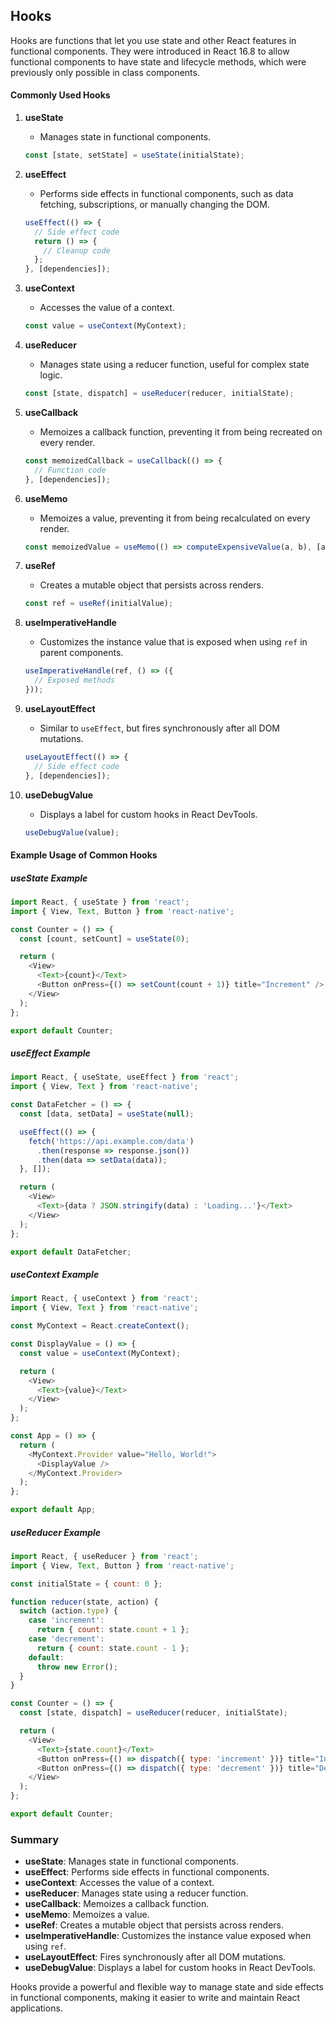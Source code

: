 ## Hooks

Hooks are functions that let you use state and other React features in functional components. They were introduced in React 16.8 to allow functional components to have state and lifecycle methods, which were previously only possible in class components.

#### Commonly Used Hooks

1. **useState**
   - Manages state in functional components.
   ```javascript
   const [state, setState] = useState(initialState);
   ```

2. **useEffect**
   - Performs side effects in functional components, such as data fetching, subscriptions, or manually changing the DOM.
   ```javascript
   useEffect(() => {
     // Side effect code
     return () => {
       // Cleanup code
     };
   }, [dependencies]);
   ```

3. **useContext**
   - Accesses the value of a context.
   ```javascript
   const value = useContext(MyContext);
   ```

4. **useReducer**
   - Manages state using a reducer function, useful for complex state logic.
   ```javascript
   const [state, dispatch] = useReducer(reducer, initialState);
   ```

5. **useCallback**
   - Memoizes a callback function, preventing it from being recreated on every render.
   ```javascript
   const memoizedCallback = useCallback(() => {
     // Function code
   }, [dependencies]);
   ```

6. **useMemo**
   - Memoizes a value, preventing it from being recalculated on every render.
   ```javascript
   const memoizedValue = useMemo(() => computeExpensiveValue(a, b), [a, b]);
   ```

7. **useRef**
   - Creates a mutable object that persists across renders.
   ```javascript
   const ref = useRef(initialValue);
   ```

8. **useImperativeHandle**
   - Customizes the instance value that is exposed when using `ref` in parent components.
   ```javascript
   useImperativeHandle(ref, () => ({
     // Exposed methods
   }));
   ```

9. **useLayoutEffect**
   - Similar to `useEffect`, but fires synchronously after all DOM mutations.
   ```javascript
   useLayoutEffect(() => {
     // Side effect code
   }, [dependencies]);
   ```

10. **useDebugValue**
    - Displays a label for custom hooks in React DevTools.
    ```javascript
    useDebugValue(value);
    ```

#### Example Usage of Common Hooks

##### useState Example

```javascript
import React, { useState } from 'react';
import { View, Text, Button } from 'react-native';

const Counter = () => {
  const [count, setCount] = useState(0);

  return (
    <View>
      <Text>{count}</Text>
      <Button onPress={() => setCount(count + 1)} title="Increment" />
    </View>
  );
};

export default Counter;
```

##### useEffect Example

```javascript
import React, { useState, useEffect } from 'react';
import { View, Text } from 'react-native';

const DataFetcher = () => {
  const [data, setData] = useState(null);

  useEffect(() => {
    fetch('https://api.example.com/data')
      .then(response => response.json())
      .then(data => setData(data));
  }, []);

  return (
    <View>
      <Text>{data ? JSON.stringify(data) : 'Loading...'}</Text>
    </View>
  );
};

export default DataFetcher;
```

##### useContext Example

```javascript
import React, { useContext } from 'react';
import { View, Text } from 'react-native';

const MyContext = React.createContext();

const DisplayValue = () => {
  const value = useContext(MyContext);

  return (
    <View>
      <Text>{value}</Text>
    </View>
  );
};

const App = () => {
  return (
    <MyContext.Provider value="Hello, World!">
      <DisplayValue />
    </MyContext.Provider>
  );
};

export default App;
```

##### useReducer Example

```javascript
import React, { useReducer } from 'react';
import { View, Text, Button } from 'react-native';

const initialState = { count: 0 };

function reducer(state, action) {
  switch (action.type) {
    case 'increment':
      return { count: state.count + 1 };
    case 'decrement':
      return { count: state.count - 1 };
    default:
      throw new Error();
  }
}

const Counter = () => {
  const [state, dispatch] = useReducer(reducer, initialState);

  return (
    <View>
      <Text>{state.count}</Text>
      <Button onPress={() => dispatch({ type: 'increment' })} title="Increment" />
      <Button onPress={() => dispatch({ type: 'decrement' })} title="Decrement" />
    </View>
  );
};

export default Counter;
```

### Summary

- **useState**: Manages state in functional components.
- **useEffect**: Performs side effects in functional components.
- **useContext**: Accesses the value of a context.
- **useReducer**: Manages state using a reducer function.
- **useCallback**: Memoizes a callback function.
- **useMemo**: Memoizes a value.
- **useRef**: Creates a mutable object that persists across renders.
- **useImperativeHandle**: Customizes the instance value exposed when using `ref`.
- **useLayoutEffect**: Fires synchronously after all DOM mutations.
- **useDebugValue**: Displays a label for custom hooks in React DevTools.

Hooks provide a powerful and flexible way to manage state and side effects in functional components, making it easier to write and maintain React applications.